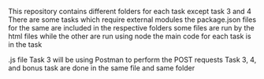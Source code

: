 This repository contains different folders for each task except task 3 and 4
There are some tasks which require external modules
the package.json files for the same are included in the respective folders
some files are run by the html files while the other are run using node
the main code for each task is in the task<main task>.js file 
Task 3 will be using Postman to perform the POST requests
Task 3, 4, and bonus task are done in the same file and same folder 

